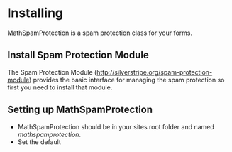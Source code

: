 # Installing

MathSpamProtection is a spam protection class for your forms. 

## Install Spam Protection Module

The Spam Protection Module (http://silverstripe.org/spam-protection-module) provides the basic interface for managing the spam protection
so first you need to install that module.

## Setting up MathSpamProtection

 * MathSpamProtection should be in your sites root folder and named _mathspamprotection_.
 * Set the default 

